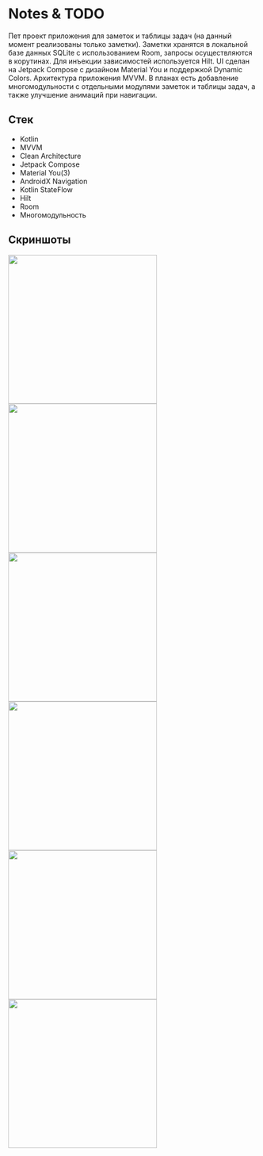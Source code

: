 # Notes & TODO

Пет проект приложения для заметок и таблицы задач (на данный момент реализованы только заметки). Заметки хранятся в локальной базе данных SQLite с использованием Room, запросы осуществляются в корутинах. Для инъекции зависимостей используется Hilt. UI сделан на Jetpack Compose с дизайном Material You и поддержкой Dynamic Colors. Архитектура приложения MVVM.
В планах есть добавление многомодульности с отдельными модулями заметок и таблицы задач, а также улучшение анимаций при навигации.

## Стек
 - Kotlin
 - MVVM
 - Clean Architecture
 - Jetpack Compose
 - Material You(3)
 - AndroidX Navigation
 - Kotlin StateFlow
 - Hilt
 - Room
 - Многомодульность
## Скриншоты
<img src="screenshots/1.jpg" width="300" />
<img src="screenshots/2.jpg" width="300" />
<img src="screenshots/3.jpg" width="300" />
<img src="screenshots/4.jpg" width="300" />
<img src="screenshots/5.jpg" width="300" />
<img src="screenshots/6.jpg" width="300" />
